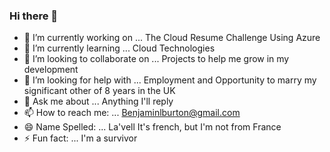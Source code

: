 <!--
**BenjaminBurton/BenjaminBurton** is a ✨ _special_ ✨ repository because its `README.md` (this file) appears on your GitHub profile.
-->

### Hi there 👋

- 🔭 I’m currently working on ... The Cloud Resume Challenge Using Azure
- 🌱 I’m currently learning ... Cloud Technologies
- 👯 I’m looking to collaborate on ... Projects to help me grow in my development
- 🤔 I’m looking for help with ... Employment and Opportunity to marry my significant other of 8 years in the UK 
- 💬 Ask me about ... Anything I'll reply
- 📫 How to reach me: ... Benjaminlburton@gmail.com
- 😄 Name Spelled: ... La'vell It's french, but I'm not from France 
- ⚡ Fun fact: ... I'm a survivor
